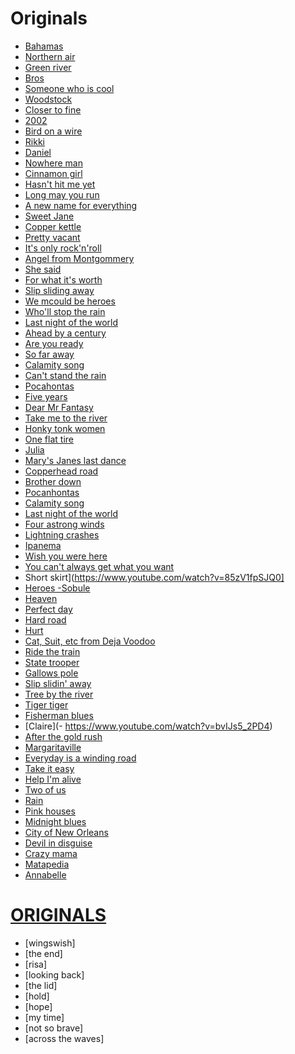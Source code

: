 # Originals 
- [Bahamas](https://www.youtube.com/watch?v=w_BbyXcMh7Y)
- [Northern air](https://www.youtube.com/watch?v=0RIcuFySNXE)
- [Green river](https://www.youtube.com/watch?v=3WbmBK9BR9U)
- [Bros](https://www.youtube.com/watch?v=TD_Q9CxXTo4)
- [Someone who is cool](https://www.youtube.com/watch?v=eimpocAKIv0)
- [Woodstock](https://www.youtube.com/watch?v=Irb-B2mwAJU)
- [Closer to fine](https://www.youtube.com/watch?v=HUgwM1Ky228)
- [2002](https://www.youtube.com/watch?v=873Y6t-uCvE)
- [Bird on a wire](https://www.youtube.com/watch?v=qq9hT-FdknE)
- [Rikki](https://www.youtube.com/watch?v=UfZWp-hGCdA)
- [Daniel](https://www.youtube.com/watch?v=-9xib-hCm6c)
- [Nowhere man](https://www.youtube.com/watch?v=8scSwaKbE64)
- [Cinnamon girl](https://www.youtube.com/watch?v=jREf47BPe5w)
- [Hasn't hit me yet](https://www.youtube.com/watch?v=oMt0skVPC0o)
- [Long may you run](https://www.youtube.com/watch?v=dVM8_jAL86w)
- [A new name for everything](https://www.youtube.com/watch?v=KMPPVUPUC1E)
- [Sweet Jane](https://www.youtube.com/watch?v=Fa9nN3G2CSg)
- [Copper kettle](https://www.youtube.com/watch?v=_r4He-YOm1o&list=OLAK5uy_m9akF4iT5WLjaCT16gSim-qVr0rHA-DgU&index=3)
- [Pretty vacant](https://www.youtube.com/watch?v=2sQaJNtbSzI)
- [It's only rock'n'roll](https://www.youtube.com/watch?v=DmgCy__eUa8)
- [Angel from Montgommery](https://www.youtube.com/watch?v=WKjIDJAP7Lg)
- [She said](https://www.youtube.com/watch?v=rLzfo59AdEc)
- [For what it's worth](https://www.youtube.com/watch?v=gp5JCrSXkJY)
- [Slip sliding away](https://www.youtube.com/watch?v=iUODdPpnxcA)
- [We mcould be heroes](https://www.youtube.com/watch?v=YLp2cW7ICCU)
- [Who'll stop the rain](https://www.youtube.com/watch?v=lIPan-rEQJA)
- [Last night of the world](https://www.youtube.com/watch?v=Z55Qqz42_Kk)
- [Ahead by a century](https://www.youtube.com/watch?v=QE2joQsWXJg)
- [Are you ready](https://www.youtube.com/watch?v=MmDQJjCHDOQ)
- [So far away](https://www.youtube.com/watch?v=8QsE7Ln9dn8)
- [Calamity song](https://www.youtube.com/watch?v=lcGSEbfegrs)
- [Can't stand the rain](https://www.youtube.com/watch?v=_RWKphdVsXg)
- [Pocahontas](https://www.youtube.com/watch?v=bJPq90mBXEE)
- [Five years](https://www.youtube.com/watch?v=2ObjtVdsV3I)
- [Dear Mr Fantasy](https://www.youtube.com/watch?v=sS_eHdqcrM8)
- [Take me to the river](https://www.youtube.com/watch?v=9FBUgdhxe9M)
- [Honky tonk women](https://www.youtube.com/watch?v=hqqkGxZ1_8I)
- [One flat tire](https://www.youtube.com/watch?v=iWybOqVHAog)
- [Julia](https://www.youtube.com/watch?v=OKDloS2gBHs)
- [Mary's Janes last dance](https://www.youtube.com/watch?v=YtZeVx5Om4c)
- [Copperhead road](https://www.youtube.com/watch?v=xvaEJzoaYZk)
- [Brother down](https://www.youtube.com/watch?v=71EnaOs-Xdk)
- [Pocanhontas](https://www.youtube.com/watch?v=bJPq90mBXEE)
- [Calamity song](https://www.youtube.com/watch?v=lcGSEbfegrs)
- [Last night of the world](https://www.youtube.com/watch?v=pfdcygkV7UY)
- [Four astrong winds](https://www.youtube.com/watch?v=DP9UjLeLN5A&list=RDDP9UjLeLN5A&start_radio=1)
- [Lightning crashes](https://www.youtube.com/watch?v=xsJ4O-nSveg)
- [Ipanema](https://www.youtube.com/watch?v=s61-e29Vr6Q)
- [Wish you were here](https://www.youtube.com/watch?v=hjpF8ukSrvk)
- [You can't always get what you want](https://www.youtube.com/watch?v=krxU5Y9lCS8)
- Short skirt](https://www.youtube.com/watch?v=85zV1fpSJQ0]
- [Heroes -Sobule](https://www.youtube.com/watch?v=xlsAdYjUzI4)
- [Heaven](https://www.youtube.com/watch?v=JAa7J10D8Qw)
- [Perfect day](https://www.youtube.com/watch?v=V0--emrNth8)
- [Hard road](https://www.youtube.com/watch?v=LRGyGEtZyY4)
- [Hurt](https://www.youtube.com/watch?v=8AHCfZTRGiI)
- [Cat, Suit, etc from Deja Voodoo](https://www.youtube.com/watch?v=M_YUnyKxgJ4)
- [Ride the train](https://www.youtube.com/watch?v=9GlNKST3_Rc)
- [State trooper](https://www.youtube.com/watch?v=nU5MyNuBdhg)
- [Gallows pole](https://www.youtube.com/watch?v=CmxaT37yeOs)
- [Slip slidin' away](https://www.youtube.com/watch?v=iUODdPpnxcA)
- [Tree by the river](https://www.youtube.com/watch?v=ocr2-7W1GHw)
- [Tiger tiger](https://www.youtube.com/watch?v=DRpMsCRIS_o)
- [Fisherman blues](https://www.youtube.com/watch?v=a4UQJwd3awQ)
- [Claire](- https://www.youtube.com/watch?v=bvIJs5_2PD4)
- [After the gold rush](https://www.youtube.com/watch?v=d6Zf4D1tHdw)
- [Margaritaville](https://www.youtube.com/watch?v=mrF4nF8VUb4)
- [Everyday is a  winding road](https://www.youtube.com/watch?v=e3QK_NwfECg)
- [Take it easy](https://www.youtube.com/watch?v=EWw9M_hPJbU)
- [Help I'm alive](https://www.youtube.com/watch?v=ZoK63Bk7pgw)
- [Two of us](https://www.youtube.com/watch?v=cLQox8e9688)
- [Rain](https://www.youtube.com/watch?v=cK5G8fPmWeA)
- [Pink houses](https://www.youtube.com/watch?v=qOfkpu6749w)
- [Midnight blues](https://www.youtube.com/watch?v=_EQeEXEswgo)
- [City of New Orleans](https://www.youtube.com/watch?v=jWYWaayje3o)
- [Devil in disguise](https://www.youtube.com/watch?v=qVj6QBhdmiw)
- [Crazy mama](https://www.youtube.com/watch?v=lcY5SQECqks)
- [Matapedia](https://www.youtube.com/watch?v=I8q9GeHUp2w)
- [Annabelle](https://www.youtube.com/watch?v=yOk1UDGSIcc)


# [ORIGINALS](https://drive.google.com/drive/folders/1z0ft2zOqth9AEzh6ZIvWN7xUag6-_nIx?usp=sharing)
- [wingswish]
- [the end]
- [risa]
- [looking back]
- [the lid]
- [hold]
- [hope]
- [my time]
- [not so brave]
- [across the waves]



